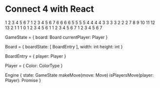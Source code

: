 # Connect 4 with React


 1 2 3 4 5 6 7      1  2  3  4  5  6  7 
6             6   6                     6
5             5   5                     5
4             4   4                     4
3             3   3                     3
2             2   2 7  8  9 10 11 12 13 2
1             1   1 0  1  2  3  4  5  6 1
 1 2 3 4 5 6 7      1  2  3  4  5  6  7 



GameState = {
  board: Board
  currentPlayer: Player
}

Board = {
  boardState: [ BoardEntry ],
  width: int
  height: int
}

BoardEntry = {
  player: Player
}

Player = {
  Color: ColorType
}



Engine {
  state: GameState
  makeMove(move: Move)
  isPlayersMove(player: Player): Promise<bool>
}